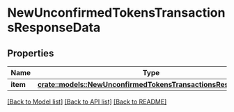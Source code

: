 # NewUnconfirmedTokensTransactionsResponseData

## Properties

Name | Type | Description | Notes
------------ | ------------- | ------------- | -------------
**item** | [**crate::models::NewUnconfirmedTokensTransactionsResponseItem**](NewUnconfirmedTokensTransactionsResponseItem.md) |  | 

[[Back to Model list]](../README.md#documentation-for-models) [[Back to API list]](../README.md#documentation-for-api-endpoints) [[Back to README]](../README.md)


